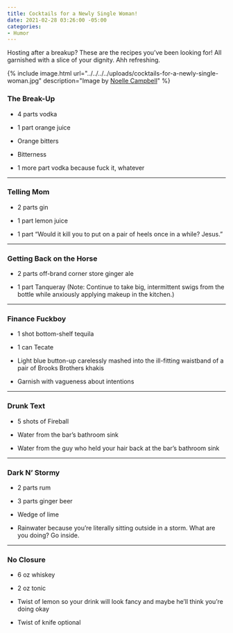 ```yaml
---
title: Cocktails for a Newly Single Woman!
date: 2021-02-28 03:26:00 -05:00
categories:
- Humor
---
```


Hosting after a breakup? These are the recipes you’ve been looking for! All garnished with a slice of your dignity. Ahh refreshing.

{% include image.html url="../../../../uploads/cocktails-for-a-newly-single-woman.jpg" description="Image by [Noelle Campbell](https://hellonoelle.co/)" %}

### The Break-Up

* 4 parts vodka

* 1 part orange juice

* Orange bitters

* Bitterness

* 1 more part vodka because fuck it, whatever

---

### Telling Mom

* 2 parts gin

* 1 part lemon juice

* 1 part “Would it kill you to put on a pair of heels once in a while? Jesus.”

---

### Getting Back on the Horse

* 2 parts off-brand corner store ginger ale

* 1 part Tanqueray (Note: Continue to take big, intermittent swigs from the bottle while anxiously applying makeup in the kitchen.)

---

### Finance Fuckboy
* 1 shot bottom-shelf tequila

* 1 can Tecate

* Light blue button-up carelessly mashed into the ill-fitting waistband of a pair of Brooks Brothers khakis

* Garnish with vagueness about intentions

---

### Drunk Text
* 5 shots of Fireball

* Water from the bar’s bathroom sink

* Water from the guy who held your hair back at the bar’s bathroom sink

---

### Dark N’ Stormy

* 2 parts rum

* 3 parts ginger beer

* Wedge of lime

* Rainwater because you’re literally sitting outside in a storm. What are you doing? Go inside.

---

### No Closure

* 6 oz whiskey

* 2 oz tonic

* Twist of lemon so your drink will look fancy and maybe he’ll think you’re doing okay

* Twist of knife optional